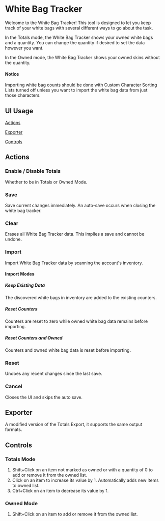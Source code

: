 # White Bag Tracker

Welcome to the White Bag Tracker! This tool is designed to let you keep track of your white bags with several different ways to go about the task.

In the Totals mode, the White Bag Tracker shows your owned white bags and a quantity. You can change the quantity if desired to set the data however you want.

In the Owned mode, the White Bag Tracker shows your owned skins without the quantity.

#### Notice

Importing white bag counts should be done with Custom Character Sorting Lists turned off unless you want to import the white bag data from just those characters.

## UI Usage

[Actions](#act)

[Exporter](#exp)

[Controls](#ctrl)

## <a href="#" id="act"></a>Actions

### Enable / Disable Totals

Whether to be in Totals or Owned Mode.

### Save

Save current changes immediately. An auto-save occurs when closing the white bag tracker.

### Clear

Erases all White Bag Tracker data. This implies a save and cannot be undone.

### Import

Import White Bag Tracker data by scanning the account's inventory.

#### Import Modes

##### Keep Existing Data
The discovered white bags in inventory are added to the existing counters.

##### Reset Counters
Counters are reset to zero while owned white bag data remains before importing.

##### Reset Counters and Owned
Counters and owned white bag data is reset before importing.

### Reset

Undoes any recent changes since the last save.

### Cancel

Closes the UI and skips the auto save.

## <a href="#" id="exp"></a>Exporter

A modified version of the Totals Export, it supports the same output formats.

## <a href="#" id="ctrl"></a>Controls

### Totals Mode

1. Shift+Click on an item not marked as owned or with a quantity of 0 to add or remove it from the owned list.
1. Click on an item to increase its value by 1. Automatically adds new items to owned list.
1. Ctrl+Click on an item to decrease its value by 1.

### Owned Mode

1. Shift+Click on an item to add or remove it from the owned list.
